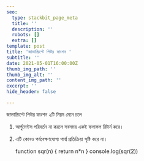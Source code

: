 ```yaml
---
seo:
  type: stackbit_page_meta
  title: ''
  description: ''
  robots: []
  extra: []
template: post
title: 'জাভাস্ক্রিপ্টে পিউর ফাংশন '
subtitle: ''
date: 2021-05-01T16:00:00Z
thumb_img_path: ''
thumb_img_alt: ''
content_img_path: ''
excerpt: ''
hide_header: false

---
```

জাভাস্ক্রিপ্টে পিউর ফাংশন ২টি নিয়ম মেনে চলে 

1. আর্গুমেন্টস পরিবর্তন না করলে সবসময় একই ফলাফল রিটার্ন করে। 
2. এটি কোনও পর্যবেক্ষণযোগ্য পার্শ্ব প্রতিক্রিয়া সৃষ্টি করে না।

    function sqr(n) {
        return n*n
    }
    console.log(sqr(2))